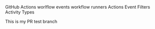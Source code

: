 
GitHub Actions
worlflow events
workflow runners
Actions
Event Filters
Activity Types

This is my PR test branch
